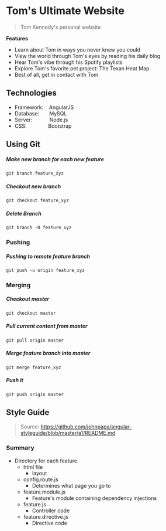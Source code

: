 # Tom's Ultimate Website

> Tom Kennedy's personal website 

**Features**
* Learn about Tom in ways you never knew you could
* View the world through Tom's eyes by reading his daily blog
* Hear Tom's vibe through his Spotify playlists
* Explore Tom's favorite pet project: The Texan Heat Map
* Best of all, get in contact with Tom

Technologies
-----

* Framework:&nbsp;&nbsp;&nbsp;&nbsp;AngularJS
* Database:&nbsp;&nbsp;&nbsp;&nbsp;&nbsp;&nbsp;&nbsp;MySQL
* Server:&nbsp;&nbsp;&nbsp;&nbsp;&nbsp;&nbsp;&nbsp;&nbsp;&nbsp;&nbsp;&nbsp;&nbsp;Node.js
* CSS:&nbsp;&nbsp;&nbsp;&nbsp;&nbsp;&nbsp;&nbsp;&nbsp;&nbsp;&nbsp;&nbsp;&nbsp;&nbsp;&nbsp;&nbsp;Bootstrap


Using Git
-----

##### Make new branch for each new feature
`git branch feature_xyz`

##### Checkout new branch
`git checkout feature_xyz`

##### Delete Branch
`git branch -D feature_xyz`

### Pushing

##### Pushing to remote feature branch
`git push -u origin feature_xyz`

### Merging 
##### Checkout master 
`git checkout master`

##### Pull current content from master
`git pull origin master`

##### Merge feature branch into master
`git merge feature_xyz`

##### Push it
`git push origin master`


Style Guide
-----
> Source: https://github.com/johnpapa/angular-styleguide/blob/master/a1/README.md

### Summary
* Directory for each feature. 
    * html file
        * layout 
    * config.route.js
        * Determines what page you go to
    * feature.module.js
        * Feature's module containing dependency injections
    * feature.js
        * Controller code
    * feature.directive.js
        * Directive code
    


